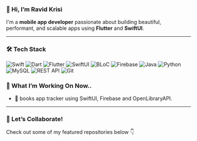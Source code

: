 ### 👋 Hi, I’m Ravid Krisi 

I'm a **mobile app developer** passionate about building beautiful, performant, and scalable apps using **Flutter** and **SwiftUI**. 


---

### 🛠 Tech Stack
![Swift](https://img.shields.io/badge/Swift-FA7343?logo=swift&logoColor=white&style=for-the-badge)
![Dart](https://img.shields.io/badge/Dart-0175C2?logo=dart&logoColor=white&style=for-the-badge)
![Flutter](https://img.shields.io/badge/Flutter-02569B?logo=flutter&logoColor=white&style=for-the-badge)
![SwiftUI](https://img.shields.io/badge/SwiftUI-000000?logo=apple&logoColor=white&style=for-the-badge)
![BLoC](https://img.shields.io/badge/BLoC-52B6E2?style=for-the-badge)
![Firebase](https://img.shields.io/badge/Firebase-FFCA28?logo=firebase&logoColor=black&style=for-the-badge)
![Java](https://img.shields.io/badge/Java-007396?logo=java&logoColor=white&style=for-the-badge)
![Python](https://img.shields.io/badge/Python-3776AB?logo=python&logoColor=white&style=for-the-badge)
![MySQL](https://img.shields.io/badge/MySQL-4479A1?logo=mysql&logoColor=white&style=for-the-badge)
![REST API](https://img.shields.io/badge/REST%20API-000000?logo=api&logoColor=white&style=for-the-badge)
![Git](https://img.shields.io/badge/Git-F05032?logo=git&logoColor=white&style=for-the-badge)



### 🚀 What I’m Working On Now..

- 📖 books app tracker using SwiftUI, Firebase and OpenLibraryAPI. 

---

### 🤝 Let’s Collaborate!

Check out some of my featured repositories below 👇  
